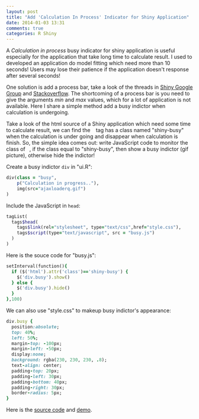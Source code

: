 ```yaml
---
layout: post
title: "Add 'Calculation In Process' Indicator for Shiny Application"
date: 2014-01-03 13:31
comments: true
categories: R Shiny
---
```


A *Calculation in process* busy indicator for shiny application is useful especially for the application that take long time to calculate result. I used to developed an application do model fitting which need more than 10 seconds! Users may lose their patience if the application doesn't response after several seconds! 

One solution is add a process bar, take a look of the threads in [Shiny Google Group](https://groups.google.com/forum/#!topic/shiny-discuss/ZfPCt0QqUuA) and [Stackoverflow](http://stackoverflow.com/questions/18237987/show-that-shiny-is-busy-or-loading-when-changing-tab-panels). The shortcoming of a process bar is you need to give the arguments *min* and *max* values, which for a lot of application is not available. Here I share a simple method add a busy indictor when calculation is undergoing.

Take a look of the html source of a Shiny application which need some time to calculate result, we can find the <code> <html></code> tag has a class named "shiny-busy" when the calculation is under going and disappear when calculation is finish. So, the simple idea comes out: write JavaScript code to monitor the class of <code> <html></code>, if the class equal to "shiny-busy", then show a busy indictor (gif picture), otherwise hide the indictor!

Create a busy indictor <code>div</code> in "ui.R":

``` ruby
div(class = "busy",  
    p("Calculation in progress.."), 
    img(src="ajaxloaderq.gif")
)
```

Include the JavaScript in <code>head</code>:

``` ruby
tagList(
  tags$head(
    tags$link(rel="stylesheet", type="text/css",href="style.css"),
    tags$script(type="text/javascript", src = "busy.js")
  )
)
``` 

Here is the souce code for "busy.js": 

``` ruby
setInterval(function(){
  if ($('html').attr('class')=='shiny-busy') {
    $('div.busy').show()
  } else {
    $('div.busy').hide()
  }
},100)
``` 

We can also use "style.css" to makeup busy indictor's appearance: 

``` ruby
div.busy { 
  position:absolute;
  top: 40%;
  left: 50%;
  margin-top: -100px;
  margin-left: -50px;
  display:none;
  background: rgba(230, 230, 230, .8);
  text-align: center;
  padding-top: 20px;
  padding-left: 30px;
  padding-bottom: 40px;
  padding-right: 30px;
  border-radius: 5px;
}
``` 


Here is the [source code](https://gist.github.com/withr/8799489) and [demo](http://spark.rstudio.com/withr/busyIndictor/).
